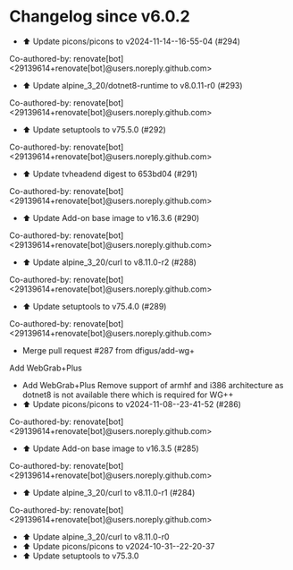 # Changelog since v6.0.2
- ⬆️ Update picons/picons to v2024-11-14--16-55-04 (#294)

Co-authored-by: renovate[bot] <29139614+renovate[bot]@users.noreply.github.com> 
- ⬆️ Update alpine_3_20/dotnet8-runtime to v8.0.11-r0 (#293)

Co-authored-by: renovate[bot] <29139614+renovate[bot]@users.noreply.github.com> 
- ⬆️ Update setuptools to v75.5.0 (#292)

Co-authored-by: renovate[bot] <29139614+renovate[bot]@users.noreply.github.com> 
- ⬆️ Update tvheadend digest to 653bd04 (#291)

Co-authored-by: renovate[bot] <29139614+renovate[bot]@users.noreply.github.com> 
- ⬆️ Update Add-on base image to v16.3.6 (#290)

Co-authored-by: renovate[bot] <29139614+renovate[bot]@users.noreply.github.com> 
- ⬆️ Update alpine_3_20/curl to v8.11.0-r2 (#288)

Co-authored-by: renovate[bot] <29139614+renovate[bot]@users.noreply.github.com> 
- ⬆️ Update setuptools to v75.4.0 (#289)

Co-authored-by: renovate[bot] <29139614+renovate[bot]@users.noreply.github.com> 
- Merge pull request #287 from dfigus/add-wg+

Add WebGrab+Plus 
- Add WebGrab+Plus
Remove support of armhf and i386 architecture as dotnet8 is not available
there which is required for WG++ 
- ⬆️ Update picons/picons to v2024-11-08--23-41-52 (#286)

Co-authored-by: renovate[bot] <29139614+renovate[bot]@users.noreply.github.com> 
- ⬆️ Update Add-on base image to v16.3.5 (#285)

Co-authored-by: renovate[bot] <29139614+renovate[bot]@users.noreply.github.com> 
- ⬆️ Update alpine_3_20/curl to v8.11.0-r1 (#284)

Co-authored-by: renovate[bot] <29139614+renovate[bot]@users.noreply.github.com> 
- ⬆️ Update alpine_3_20/curl to v8.11.0-r0 
- ⬆️ Update picons/picons to v2024-10-31--22-20-37 
- ⬆️ Update setuptools to v75.3.0 
